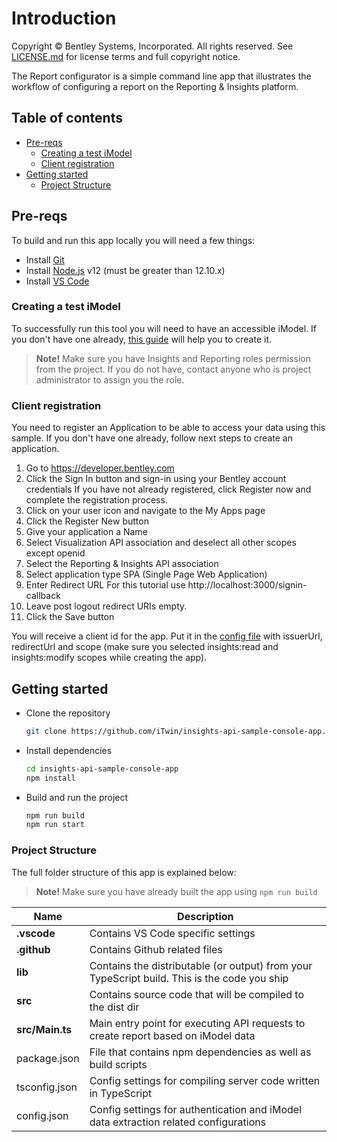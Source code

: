 # Introduction

Copyright © Bentley Systems, Incorporated. All rights reserved. See [LICENSE.md](./LICENSE.md) for license terms and full copyright notice.

The Report configurator is a simple command line app that illustrates the workflow of configuring a report on the Reporting & Insights platform.

## Table of contents

- [Pre-reqs](#pre-reqs)
  - [Creating a test iModel](#creating-test-imodel)
  - [Client registration](#client-registration)
- [Getting started](#getting-started)
  - [Project Structure](#project-structure)

## Pre-reqs

To build and run this app locally you will need a few things:

- Install [Git](https://git-scm.com/)
- Install [Node.js](https://nodejs.org/en/) v12 (must be greater than 12.10.x)
- Install [VS Code](https://code.visualstudio.com/)

### Creating a test iModel

To successfully run this tool you will need to have an accessible iModel. If you don't have one already, [this guide](https://www.itwinjs.org/learning/tutorials/create-test-imodel-sample/)  will help you to create it.

> **Note!** Make sure you have Insights and Reporting roles permission from the project. If you do not have, contact anyone who is project administrator to assign you the role.

### Client registration

You need to register an Application to be able to access your data using this sample. If you don't have one already, follow next steps to create an application.

1.  Go to https://developer.bentley.com
2.  Click the Sign In button and sign-in using your Bentley account credentials
    If you have not already registered, click Register now and complete the registration process.
3.  Click on your user icon and navigate to the My Apps page
4.  Click the Register New button
5.  Give your application a Name
6.  Select Visualization API association and deselect all other scopes except openid
7.  Select the Reporting & Insights API association
8.  Select application type SPA (Single Page Web Application)
9.  Enter Redirect URL
    For this tutorial use http://localhost:3000/signin-callback
10.  Leave post logout redirect URIs empty.
11. Click the Save button

You will receive a client id for the app. Put it in the [config file](src/config.json) with issuerUrl, redirectUrl and scope (make sure you selected insights:read and insights:modify scopes while creating the app).

## Getting started

- Clone the repository

  ```sh
  git clone https://github.com/iTwin/insights-api-sample-console-app.git
  ```

- Install dependencies

  ```sh
  cd insights-api-sample-console-app
  npm install
  ```

- Build and run the project

  ```sh
  npm run build
  npm run start
  ```

### Project Structure

The full folder structure of this app is explained below:

> **Note!** Make sure you have already built the app using `npm run build`

| Name                     | Description                                                                                  |
| ------------------------ | ---------------------------------------------------------------------------------------------|
| **.vscode**              | Contains VS Code specific settings                                                           |
| **.github**              | Contains Github related files                                                                |
| **lib**                  | Contains the distributable (or output) from your TypeScript build. This is the code you ship |
| **src**                  | Contains source code that will be compiled to the dist dir                                   |
| **src/Main.ts**          | Main entry point for executing API requests to create report based on iModel data            |
| package.json             | File that contains npm dependencies as well as build scripts                                 |
| tsconfig.json            | Config settings for compiling server code written in TypeScript                              |
| config.json              | Config settings for authentication and iModel data extraction related configurations         |